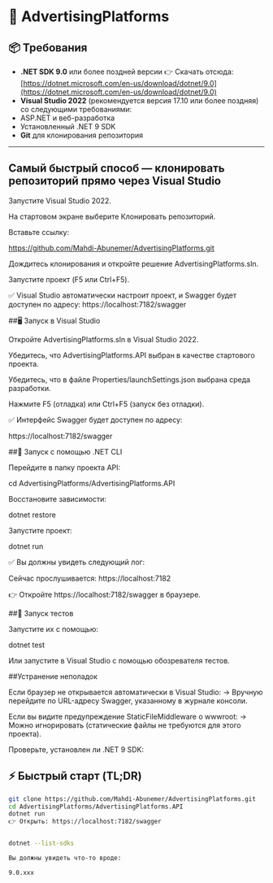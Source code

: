 # 🚀 AdvertisingPlatforms 
## 📦 Требования
- **.NET SDK 9.0** или более поздней версии
👉 Скачать отсюда: [https://dotnet.microsoft.com/en-us/download/dotnet/9.0](https://dotnet.microsoft.com/en-us/download/dotnet/9.0)
- **Visual Studio 2022** (рекомендуется версия 17.10 или более поздняя) со следующими требованиями:
- ASP.NET и веб-разработка
- Установленный .NET 9 SDK
- **Git** для клонирования репозитория

---

## Самый быстрый способ — клонировать репозиторий прямо через Visual Studio

Запустите Visual Studio 2022.

На стартовом экране выберите Клонировать репозиторий.

Вставьте ссылку:

https://github.com/Mahdi-Abunemer/AdvertisingPlatforms.git


Дождитесь клонирования и откройте решение AdvertisingPlatforms.sln.

Запустите проект (F5 или Ctrl+F5).

✅ Visual Studio автоматически настроит проект, и Swagger будет доступен по адресу:
https://localhost:7182/swagger

##🖥 Запуск в Visual Studio

Откройте AdvertisingPlatforms.sln в Visual Studio 2022.

Убедитесь, что AdvertisingPlatforms.API выбран в качестве стартового проекта.

Убедитесь, что в файле Properties/launchSettings.json выбрана среда разработки.

Нажмите F5 (отладка) или Ctrl+F5 (запуск без отладки).

✅ Интерфейс Swagger будет доступен по адресу:

https://localhost:7182/swagger


##🔧 Запуск с помощью .NET CLI

Перейдите в папку проекта API:

cd AdvertisingPlatforms/AdvertisingPlatforms.API

Восстановите зависимости:

dotnet restore

Запустите проект:

dotnet run

✅ Вы должны увидеть следующий лог:

Сейчас прослушивается: https://localhost:7182

👉 Откройте https://localhost:7182/swagger
в браузере.


##🧪 Запуск тестов

Запустите их с помощью:

dotnet test

Или запустите в Visual Studio с помощью обозревателя тестов.

##Устранение неполадок

Если браузер не открывается автоматически в Visual Studio:
→ Вручную перейдите по URL-адресу Swagger, указанному в журнале консоли.

Если вы видите предупреждение StaticFileMiddleware о wwwroot:
→ Можно игнорировать (статические файлы не требуются для этого проекта).

Проверьте, установлен ли .NET 9 SDK:

## ⚡ Быстрый старт (TL;DR)
```bash
git clone https://github.com/Mahdi-Abunemer/AdvertisingPlatforms.git
cd AdvertisingPlatforms/AdvertisingPlatforms.API
dotnet run
👉 Открыть: https://localhost:7182/swagger


dotnet --list-sdks

Вы должны увидеть что-то вроде:

9.0.xxx 
